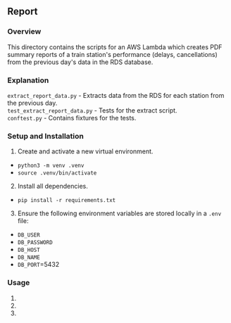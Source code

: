 ## Report

### Overview
This directory contains the scripts for an AWS Lambda which creates PDF summary reports of a train station's performance (delays, cancellations) from the previous day's data in the RDS database.

### Explanation
`extract_report_data.py` - Extracts data from the RDS for each station from the previous day.   
`test_extract_report_data.py` - Tests for the extract script.   
`conftest.py` - Contains fixtures for the tests.   

### Setup and Installation
1. Create and activate a new virtual environment.
- `python3 -m venv .venv`
- `source .venv/bin/activate`
2. Install all dependencies.
- `pip install -r requirements.txt`
3. Ensure the following environment variables are stored locally in a `.env` file:
- `DB_USER`
- `DB_PASSWORD`
- `DB_HOST`
- `DB_NAME`
- `DB_PORT`=5432

### Usage
1.
2.
3.

